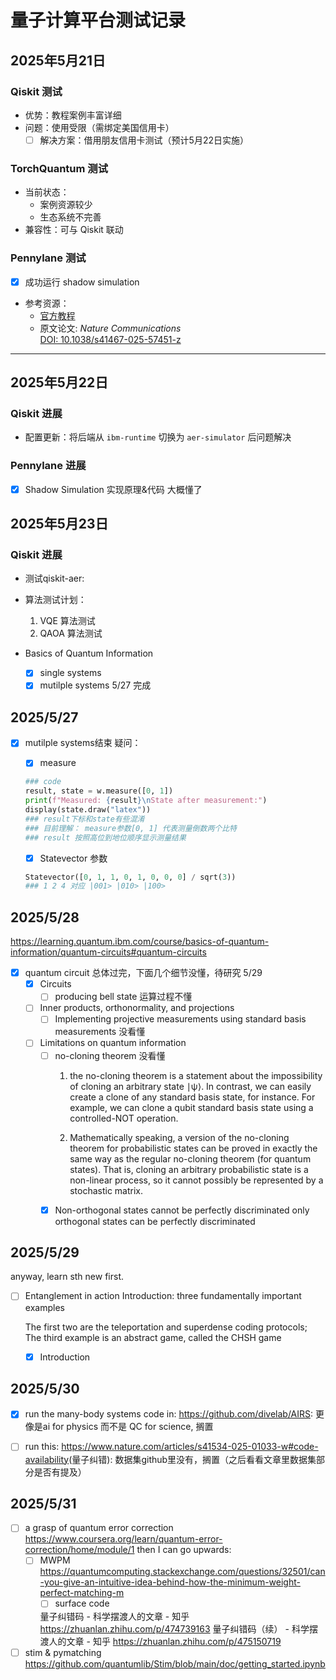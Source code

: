 # 量子计算平台测试记录

## 2025年5月21日

### Qiskit 测试

- 优势：教程案例丰富详细
- 问题：使用受限（需绑定美国信用卡）
  - [ ] 解决方案：借用朋友信用卡测试（预计5月22日实施）

### TorchQuantum 测试

- 当前状态：
  - 案例资源较少
  - 生态系统不完善
- 兼容性：可与 Qiskit 联动

### Pennylane 测试

- [x] 成功运行 shadow simulation
- 参考资源：
  - [官方教程](https://pennylane.ai/qml/demos/tutorial_shadow_hamiltonian_simulation)
  - 原文论文: _Nature Communications_  
    [DOI: 10.1038/s41467-025-57451-z](https://www.nature.com/articles/s41467-025-57451-z#data-availability)

---

## 2025年5月22日

### Qiskit 进展

- 配置更新：将后端从 `ibm-runtime` 切换为 `aer-simulator` 后问题解决

### Pennylane 进展

- [x] Shadow Simulation 实现原理&代码 大概懂了

## 2025年5月23日

### Qiskit 进展

- 测试qiskit-aer:
- 算法测试计划：
  1. VQE 算法测试
  2. QAOA 算法测试

- Basics of Quantum Information
  - [x] single systems
  - [x] mutilple systems 5/27 完成

## 2025/5/27

- [x] mutilple systems结束
  疑问：
  - [x] measure

  ```python
  ### code
  result, state = w.measure([0, 1])
  print(f"Measured: {result}\nState after measurement:")
  display(state.draw("latex"))
  ### result下标和state有些混淆
  ### 目前理解： measure参数[0, 1] 代表测量倒数两个比特
  ### result 按照高位到地位顺序显示测量结果
  ```

  - [x] Statevector 参数

  ```python
  Statevector([0, 1, 1, 0, 1, 0, 0, 0] / sqrt(3))
  ### 1 2 4 对应 |001> |010> |100>
  ```

## 2025/5/28

<https://learning.quantum.ibm.com/course/basics-of-quantum-information/quantum-circuits#quantum-circuits>

- [x] quantum circuit 总体过完，下面几个细节没懂，待研究 5/29
  - [x] Circuits
    - [ ] producing bell state 运算过程不懂
  - [ ] Inner products, orthonormality, and projections
    - [ ] Implementing projective measurements using standard basis measurements 没看懂
  - [ ] Limitations on quantum information
    - [ ] no-cloning theorem 没看懂
      1. the no-cloning theorem is a statement about the impossibility of cloning an arbitrary state ∣ψ⟩. In contrast, we can easily create a clone of any standard basis state, for instance. For example, we can clone a qubit standard basis state using a controlled-NOT operation.

      2. Mathematically speaking, a version of the no-cloning theorem for probabilistic states can be proved in exactly the same way as the regular no-cloning theorem (for quantum states). That is, cloning an arbitrary probabilistic state is a non-linear process, so it cannot possibly be represented by a stochastic matrix.
    - [x] Non-orthogonal states cannot be perfectly discriminated
          only orthogonal states can be perfectly discriminated

## 2025/5/29

anyway, learn sth new first.

- [ ] Entanglement in action
  Introduction: three fundamentally important examples

  The first two are the teleportation and superdense coding protocols; The third example is an abstract game, called the CHSH game

  - [x] Introduction

## 2025/5/30

- [x] run the many-body systems code in: <https://github.com/divelab/AIRS>: 更像是ai for physics 而不是 QC for science, 搁置

- [ ] run this: <https://www.nature.com/articles/s41534-025-01033-w#code-availability>(量子纠错): 数据集github里没有，搁置（之后看看文章里数据集部分是否有提及）

## 2025/5/31

- [ ] a grasp of quantum error correction
  <https://www.coursera.org/learn/quantum-error-correction/home/module/1>
  then I can go upwards:
  - [ ] MWPM
  <https://quantumcomputing.stackexchange.com/questions/32501/can-you-give-an-intuitive-idea-behind-how-the-minimum-weight-perfect-matching-m>
    - [ ] surface code

    量子纠错码 - 科学摆渡人的文章 - 知乎 <https://zhuanlan.zhihu.com/p/474739163>
    量子纠错码（续） - 科学摆渡人的文章 - 知乎 <https://zhuanlan.zhihu.com/p/475150719>

- [ ] stim & pymatching
  <https://github.com/quantumlib/Stim/blob/main/doc/getting_started.ipynb>
